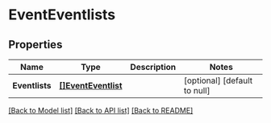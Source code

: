 # EventEventlists

## Properties
Name | Type | Description | Notes
------------ | ------------- | ------------- | -------------
**Eventlists** | [**[]EventEventlist**](EventEventlist.md) |  | [optional] [default to null]

[[Back to Model list]](../README.md#documentation-for-models) [[Back to API list]](../README.md#documentation-for-api-endpoints) [[Back to README]](../README.md)


